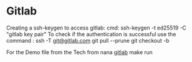 # Gitlab
Creating a ssh-keygen to access gitlab: cmd: ssh-keygen -t ed25519 -C "gitlab key pair"
To check if the authentication is successful use the command : ssh -T git@gitlab.com
git pull --prune
git checkout -b <branchname>


For the Demo file from the Tech from nana
[gitlab](https://gitlab.com/nanuchi/gitlab-cicd-crash-course)
make run 

